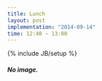 ```yaml
---
title: Lunch
layout: post
implementation: "2014-09-14"
time: 12:40 ~ 13:00
---
```


{% include JB/setup %}

##### *No image.*
